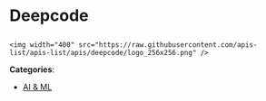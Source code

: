 # Deepcode<p align="center">
    <img width="400" src="https://raw.githubusercontent.com/apis-list/apis-list/apis/deepcode/logo_256x256.png" />
</p>



**Categories**:

- [AI & ML](https://github/apis-list/apis-list#ai-and-ml)





